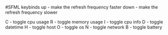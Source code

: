 #SFML
keybinds
up - make the refresh frequency faster
down - make the refresh frequency slower


C - toggle cpu usage
R - toggle memory usage
I - toggle cpu info
D - toggle datetime
H - toggle host
O - toggle os
N - toggle network
B - toggle battery
